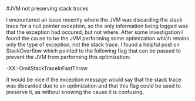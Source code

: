 #JVM not preserving stack traces

I encountered an issue recently where the JVM was discarding the stack trace for a null pointer exception, so the only information being logged was that the exception had occured, but not where. After some investigation I found the cause to be the JVM performing some optimization which retains only the type of exception, not the stack trace. I found a helpful post on StackOverflow which pointed to the following flag that can be passed to prevent the JVM from performing this optimization:


-XX:-OmitStackTraceInFastThrow


It would be nice if the exception message would say that the stack trace was discarded due to an optimization and that this flag could be used to preserve it, as without knowing the cause it is confusing.

